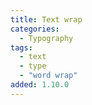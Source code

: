 ```yaml
---
title: Text wrap
categories:
  - Typography
tags:
  - text
  - type
  - "word wrap"
added: 1.10.0
---
```

